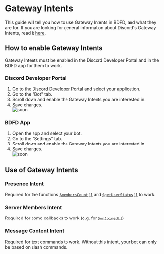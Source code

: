 # Gateway Intents
This guide will tell you how to use Gateway Intents in BDFD, and what they are for.
If you are looking for general information about Discord's Gateway Intents, read it [here](https://discord.com/developers/docs/topics/gateway#gateway-intents).

## How to enable Gateway Intents
Gateway Intents must be enabled in the Discord Developer Portal and in the BDFD app for them to work.
### Discord Developer Portal
1. Go to the [Discord Developer Portal](https://discord.com/developers/applications) and select your application.
2. Go to the "Bot" tab.
3. Scroll down and enable the Gateway Intents you are interested in.
4. Save changes. \
![soon](soon)
### BDFD App
1. Open the app and select your bot.
2. Go to the "Settings" tab.
3. Scroll down and enable the Gateway Intents you are interested in.
4. Save changes. \
![soon](soon)

## Use of Gateway Intents
### Presence Intent
Required for the functions [`$membersCount[]`](./bdscript/membersCount.md#second-usage) and [`$getUserStatus[]`](./bdscript/getUserStatus.md) to work.
### Server Members Intent
Required for some callbacks to work (e.g. for [`$onJoined[]`](./callbacks/onJoined.md))
### Message Content Intent
Required for text commands to work. Without this intent, your bot can only be based on slash commands. 
